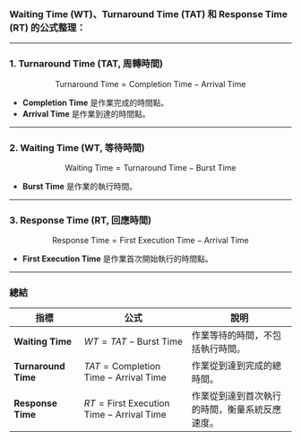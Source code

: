 ### **Waiting Time (WT)**、**Turnaround Time (TAT)** 和 **Response Time (RT)** 的公式整理：

---

### **1. Turnaround Time (TAT, 周轉時間)**  
$$ 
\text{Turnaround Time} = \text{Completion Time} - \text{Arrival Time}
$$     
- **Completion Time** 是作業完成的時間點。
- **Arrival Time** 是作業到達的時間點。

---

### **2. Waiting Time (WT, 等待時間)**  
$$ 
\text{Waiting Time} = \text{Turnaround Time} - \text{Burst Time}
$$     
- **Burst Time** 是作業的執行時間。

---

### **3. Response Time (RT, 回應時間)**  
$$ 
\text{Response Time} = \text{First Execution Time} - \text{Arrival Time}
$$     
- **First Execution Time** 是作業首次開始執行的時間點。

---

### 總結  

| 指標             | **公式**                                           | 說明                                       |
|------------------|---------------------------------------------------|------------------------------------------|
| **Waiting Time** | $WT = TAT - \text{Burst Time}$               | 作業等待的時間，不包括執行時間。             |
| **Turnaround Time** | $TAT = \text{Completion Time} - \text{Arrival Time}$| 作業從到達到完成的總時間。                  |
| **Response Time** | $RT = \text{First Execution Time} - \text{Arrival Time}$| 作業從到達到首次執行的時間，衡量系統反應速度。 |
